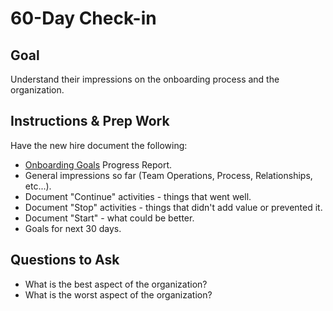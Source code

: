 # 60-Day Check-in

## Goal
Understand their impressions on the onboarding process and the organization.

## Instructions & Prep Work
Have the new hire document the following:

- [Onboarding Goals](../Onboarding/) Progress Report.
- General impressions so far (Team Operations, Process, Relationships, etc...). 
- Document "Continue" activities - things that went well.
- Document "Stop" activities - things that didn't add value or prevented it.
- Document "Start" - what could be better.
- Goals for next 30 days.

## Questions to Ask

- What is the best aspect of the organization?
- What is the worst aspect of the organization?